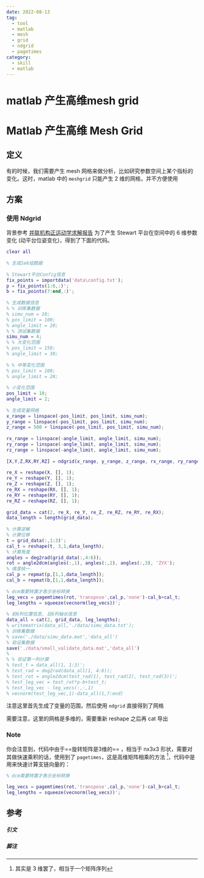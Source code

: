 ```yaml
---
date: 2022-08-13
tag:
  - tool
  - matlab
  - mesh
  - grid
  - ndgrid
  - pagetimes
category:
  - skill
  - matlab
---
```


# matlab 产生高维mesh grid

# Matlab 产生高维 Mesh Grid


## 定义

有的时候，我们需要产生 mesh 网格来做分析，比如研究参数空间上某个指标的变化。这时，matlab 中的 `meshgrid` 只能产生 2 维的网格，并不方便使用

## 方案

### 使用 Ndgrid

背景参考 [并联机构正运动学求解报告](.//)
为了产生 Stewart 平台在空间中的 6 维参数变化 (动平台位姿变化)，得到了下面的代码。

```matlab
clear all
  
% 生成1e6组数据
  
% Stewart平台Config信息
fix_points = importdata('data\config.txt');
p = fix_points(1:6,:)';
b = fix_points(7:end,:)';
  
% 生成数据信息
% % 训练集数据
% simu_num = 10;
% pos_limit = 100;
% angle_limit = 20;
% % 测试集数据
simu_num = 4;
% % 大变化范围
% pos_limit = 150;
% angle_limit = 30;
  
% % 中等变化范围
% pos_limit = 100;
% angle_limit = 20;
  
% 小变化范围
pos_limit = 10;
angle_limit = 2;
  
% 生成变量网格
x_range = linspace(-pos_limit, pos_limit, simu_num);
y_range = linspace(-pos_limit, pos_limit, simu_num);
z_range = 500 + linspace(-pos_limit, pos_limit, simu_num);
  
rx_range = linspace(-angle_limit, angle_limit, simu_num);
ry_range = linspace(-angle_limit, angle_limit, simu_num);
rz_range = linspace(-angle_limit, angle_limit, simu_num);
  
[X,Y,Z,RX,RY,RZ] = ndgrid(x_range, y_range, z_range, rx_range, ry_range, rz_range);
  
re_X = reshape(X, [], 1);
re_Y = reshape(Y, [], 1);
re_Z = reshape(Z, [], 1);
re_RX = reshape(RX, [], 1);
re_RY = reshape(RY, [], 1);
re_RZ = reshape(RZ, [], 1);
  
grid_data = cat(2, re_X, re_Y, re_Z, re_RZ, re_RY, re_RX);
data_length = length(grid_data);
  
% 计算逆解
% 计算位移
t = grid_data(:,1:3)';
cal_t = reshape(t, 3,1,data_length);
% 计算角度
angles = deg2rad(grid_data(:,4:6));
rot = angle2dcm(angles(:,1), angles(:,2), angles(:,3), 'ZYX');
% 维度统一
cal_p = repmat(p,[1,1,data_length]);
cal_b = repmat(b,[1,1,data_length]);
  
% dcm需要转置才表示坐标转换
leg_vecs = pagemtimes(rot,'transpose',cal_p,'none')-cal_b+cal_t;
leg_lengths = squeeze(vecnorm(leg_vecs))';
  
% 前6列位置信息, 后6列轴长信息
data_all = cat(2, grid_data, leg_lengths);
% writematrix(data_all,'./data/simu_data.txt');
% 训练集数据
% save('./data/simu_data.mat','data_all')
% 验证集数据
save('./data/small_validate_data.mat','data_all')
%
% % 验证第一列计算
% test_t = data_all(1, 1:3)';
% test_rad = deg2rad(data_all(1, 4:6));
% test_rot = angle2dcm(test_rad(1), test_rad(2), test_rad(3))';
% test_leg_vec = test_rot*p-b+test_t;
% test_leg_vec - leg_vecs(:,:,1)
% vecnorm(test_leg_vec,1)-data_all(1,7:end)
```

注意这里首先生成了变量的范围，然后使用 `ndgrid` 直接得到了网格

需要注意，这里的网格是多维的，需要重新 reshape 之后再 cat 导出

### Note

你会注意到，代码中由于==旋转矩阵是3维的== ，相当于 nx3x3 形状，需要对其做快速乘积的话，使用到了 `pagetimes`，这是高维矩阵相乘的方法 [^1]，代码中是用来快速计算支链向量的：

```matlab
% dcm需要转置才表示坐标转换

leg_vecs = pagemtimes(rot,'transpose',cal_p,'none')-cal_b+cal_t;
leg_lengths = squeeze(vecnorm(leg_vecs))';
```


## 参考
##### 引文
##### 脚注

[^1]: 其实是 3 维罢了，相当于一个矩阵序列
